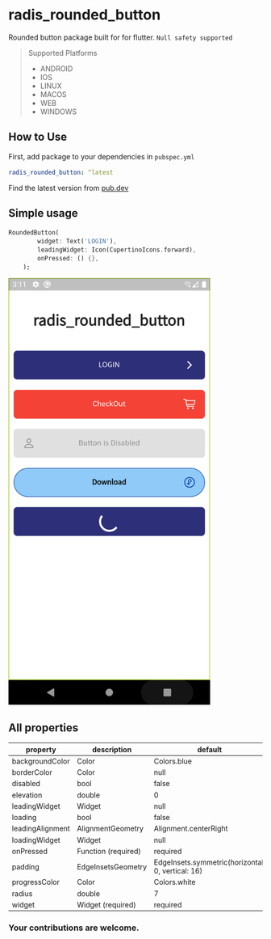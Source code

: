# radis_rounded_button

Rounded button package built for for flutter. ```Null safety supported```

> Supported Platforms
>
> - ANDROID
> - IOS
> - LINUX
> - MACOS
> - WEB
> - WINDOWS

## How to Use
First, add package to your dependencies in ```pubspec.yml```
```yaml
radis_rounded_button: ^latest
```
Find the latest version from [pub.dev](https://pub.dev/packages/radis_rounded_button)

## Simple usage
```dart
RoundedButton(
        widget: Text('LOGIN'),
        leadingWidget: Icon(CupertinoIcons.forward),
        onPressed: () {},
    );
```


<img src="https://github.com/Radis-Dev/radis_rounded_button/blob/master/screenshot.png?raw=true" width="400"/>

## All properties
| property        | description                                                        | default    |
| --------------- | ------------------------------------------------------------------ |------------|
| backgroundColor | Color                                                              |Colors.blue |
| borderColor     | Color                                                              |null        |
| disabled        | bool                                                               |false       |
| elevation       | double                                                             |0           |
| leadingWidget   | Widget                                                             |null        |
| loading         | bool                                                               |false       |
| leadingAlignment| AlignmentGeometry                                                  |Alignment.centerRight|
| loadingWidget   | Widget                                                             |null        |
| onPressed       | Function (required)                                                |required    |
| padding         | EdgeInsetsGeometry                                                 |EdgeInsets.symmetric(horizontal: 0, vertical: 16)|
| progressColor   | Color                                                              |Colors.white|
| radius          | double                                                             |7           |
| widget          | Widget (required)                                                  |required    |

### Your contributions are welcome.
